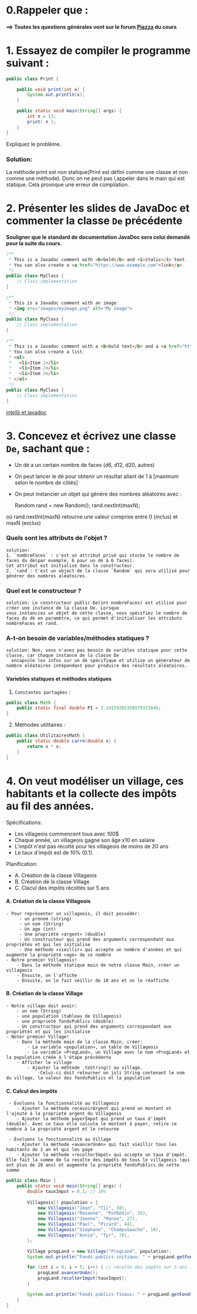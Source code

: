# 0.Rappeler que :
#### ==>  Toutes les questions générales vont sur le forum [Piazza](https://piazza.com/umontreal.ca/fall2023/1025/) du cours

# 1. Essayez de compiler le programme suivant :

```java
public class Print {

    public void print(int x) {
        System.out.println(x);
    }

    public static void main(String[] args) {
        int n = 13;
        print( n );
    }
}
```

Expliquez le problème.
### Solution:
  La méthode print est non statique(Print est défini comme une classe et non comme une méthode). 
  Donc on ne peut pas l,appeler dans le main qui est statique. Cela provoque une erreur de compilation.


# 2. Présenter les slides de JavaDoc et commenter la classe `De` précédente

**Souligner que le standard de documentation JavaDoc sera celui demandé 
pour la suite du cours.**
```java
/**
 * This is a Javadoc comment with <b>bold</b> and <i>italic</i> text.
 * You can also create a <a href="https://www.example.com">link</a>.
 */
public class MyClass {
    // Class implementation
}

/**
 * This is a Javadoc comment with an image:
 * <img src="images/myimage.png" alt="My Image">
 */
public class MyClass {
	// Class implementation
}

/**
 * This is a Javadoc comment with a <b>bold text</b> and a <a href="https://www.example.com">link</a>.
 * You can also create a list:
 * <ul>
 *   <li>Item 1</li>
 *   <li>Item 2</li>
 *   <li>Item 3</li>
 * </ul>
 */
public class MyClass {
	// Class implementation
}


```
[intellij et javadoc](https://www.jetbrains.com/help/idea/javadocs.html)

# 3. Concevez et écrivez une classe `De`, sachant que :

- Un dé a un certain nombre de faces (d6, d12, d20, autres)
- On peut lancer le dé pour obtenir un résultat allant de 1 à [maximum
  selon le nombre de côtés]
- On peut instancier un objet qui génère des nombres aléatoires avec :

    Random rand = new Random();
    rand.nextInt(maxN);

où rand.nextInt(maxN) retourne une valeur comprise entre 0 (inclus) et
maxN (exclus)

### Quels sont les attributs de l'objet ?
	solution:
    1. `nombreFaces` : c'est un attribut privé qui stocke le nombre de faces du dé(par exemple, 6 pour un dé à 6 faces). 
    Cet attribut est initialisé dans le constructeur.
    2. `rand`: C'est un object de la classe `Random` qui sera utilisé pour générer des nombres aléatoires. 

### Quel est le constructeur ?
    solution: Le constructeur public De(int nombreFaces) est utilisé pour créer une instance de la classe De. Lorsque 
    vous instanciez un objet de cette classe, vous spécifiez le nombre de faces du dé en paramètre, ce qui permet d'initialiser les attributs nombreFaces et rand.


### A-t-on besoin de variables/méthodes statiques ?
	solution: Non, vous n'avez pas besoin de varibles statique pour cette classe, car chaque instance de la classe De 
      encapsule les infos sur un dé spécifique et utilise un générateur de nombre aléatoires intépendant pour produire des résultats aléatoires.

#### Variebles statiques et méthodes statiques
1. `Constantes partagées` :
```java
public class Math {
	public static final double PI = 3.14159265358979323846;
}
```
2. Méthodes utilitaires :
```java
public class UtilitairesMath {
    public static double carre(double x) {
        return x * x;
    }
}
```

# 4. On veut modéliser un village, ces habitants et la collecte des impôts au fil des années. 
Spécifications:
 - Les villageois commencent tous avec 100$
 - Chaque année, un villageois gagne son âge x10 en salaire
 - L'impôt n'est pas récolté pour les villageois de moins de 20 ans
 - Le taux d'impôt est de 10% (0.1).
 
 Planification:
 - A. Création de la classe Villageois
 - B. Création de la classe Village
 - C. Clacul des impôts récoltés sur 5 ans
 
#### A. Création de la classe Villageois
	- Pour représenter un villageois, il doit posséder:
		 - un prenom (string)
		 - un nom (String)
		 - Un age (int)
		 - Une propriété «argent» (double)
		 - Un constructeur qui prend des arguments correspondant aux propriétés et qui les initialise
		 - Une méthode «vieillir» qui accepte un nombre d'années et qui augmente la propriété «age» de ce nombre
	- Notre premier Villageois!
		- Dans la méthode statique main de notre classe Main, créer un villageois
		- Ensuite, on l'affiche
		- Ensuite, on le fait veillir de 10 ans et on le réaffiche
		
#### B. Création de la classe Village
	- Notre village doit avoir:
		- un nom (String)
		- une population (tableau de Villageois)
		- une proprieté fondsPublics (double)
		- Un constructeur qui prend des arguments correspondant aux propriétés et qui les initialise
	- Noter premier Village!
		- Dans la méthode main de la classe Main, créer:
			- La variable «population», un table de Villageois
			- La variable «ProgLand», un Village avec le nom «ProgLand» et la population créée à l'étape précédente
		- Afficher le village
			- Ajouter la méhtode .toString() au village.
				-Celui-ci doit retourner un joli String contenant le nom du village, la valeur des fondsPublics et la population

#### C. Calcul des impôts
	 - Évoluons la fonctionnalité au Villageois
		- Ajouter la méthode recevoirArgent qui prend un montant et l'ajoute à la proprieté argent du Villageois
		- Ajouter la méthode payerImpot qui prend un taux d'impôt (double). Avec ce taux elle calcule le montant à payer, retire ce nombre à la propriété argent et le retourne
		
	 - Évoluons la fonctionnalité au Village
		- Ajouter la méthode «avancerUnAn» qui fait vieillir tous les habitants de 1 an et qui les paye
		- Ajouter la méthode «recolterImpot» qui accepte un taux d'impôt. Elle fait la somme de la recolte des impôts de tous le villageois (qui ont plus de 20 ans) et augmente la propriété fondsPublics de cette somme

```java
public class Main {
	public static void main(String[] args) {
		double tauxImpot = 0.1; // 10%
		
		Villageois[] population = {
			new Villageois("Jean", "Til", 38),
			new Villageois("Roxanne", "PotDeVin", 16),
			new Villageois("Jeanne", "Manse", 27),
			new Villageois("Paul", "Picard", 44),
			new Villageois("Stéphane", "ChampsGauche", 10),
			new Villageois("Annie", "Tyr", 78),
		};

		Village progLand = new Village("ProgLand", population);
		System.out.println("Fonds publics initiaux: " + progLand.getFondsPublics() + "$");

		for (int i = 0; i < 5; i++) { // récolte des impôts sur 5 ans
			progLand.avancerUnAn();
			progLand.recolterImpot(tauxImpot);
		}

		System.out.println("Fonds publics finaux: " + progLand.getFondsPublics() + "$"); // 2929.1631000000007$
	}
}
```
